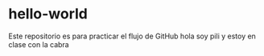 # hello-world
Este repositorio es para practicar el flujo de GitHub
hola soy pili y estoy en clase con la cabra
